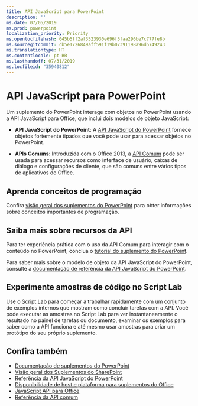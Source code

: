 ```yaml
---
title: API JavaScript para PowerPoint
description: ''
ms.date: 07/05/2019
ms.prod: powerpoint
localization_priority: Priority
ms.openlocfilehash: 045b5ff2af3523930e696f5faa296be7c777fe8b
ms.sourcegitcommit: cb5e1726849aff591f19b07391198a96d5749243
ms.translationtype: HT
ms.contentlocale: pt-BR
ms.lasthandoff: 07/31/2019
ms.locfileid: "35940812"
---
```

# <a name="javascript-api-for-powerpoint"></a>API JavaScript para PowerPoint

Um suplemento do PowerPoint interage com objetos no PowerPoint usando a API JavaScript para Office, que inclui dois modelos de objeto JavaScript:

* **API JavaScript do PowerPoint**: A [API JavaScript do PowerPoint](/javascript/api/powerpoint) fornece objetos fortemente tipados que você pode usar para acessar objetos no PowerPoint.

* **APIs Comuns**: Introduzida com o Office 2013, a [API Comum](/javascript/api/office) pode ser usada para acessar recursos como interface de usuário, caixas de diálogo e configurações de cliente, que são comuns entre vários tipos de aplicativos do Office.

## <a name="learn-programming-concepts"></a>Aprenda conceitos de programação

Confira [visão geral dos suplementos do PowerPoint](../../powerpoint/powerpoint-add-ins.md) para obter informações sobre conceitos importantes de programação.

## <a name="learn-about-api-capabilities"></a>Saiba mais sobre recursos da API

Para ter experiência prática com o uso da API Comum para interagir com o conteúdo no PowerPoint, conclua o [tutorial do suplemento do PowerPoint](../../tutorials/powerpoint-tutorial.md).

Para saber mais sobre o modelo de objeto da API JavaScript do PowerPoint, consulte a [documentação de referência da API JavaScript do PowerPoint](/javascript/api/powerpoint).

## <a name="try-out-code-samples-in-script-lab"></a>Experimente amostras de código no Script Lab

Use o [Script Lab](../../overview/explore-with-script-lab.md) para começar a trabalhar rapidamente com um conjunto de exemplos internos que mostram como concluir tarefas com a API. Você pode executar as amostras no Script Lab para ver instantaneamente o resultado no painel de tarefas ou documento, examinar os exemplos para saber como a API funciona e até mesmo usar amostras para criar um protótipo do seu próprio suplemento.

## <a name="see-also"></a>Confira também

- [Documentação de suplementos do PowerPoint](../../powerpoint/index.md)
- [Visão geral dos Suplementos do SharePoint](../../powerpoint/powerpoint-add-ins.md)
- [Referência da API JavaScript do PowerPoint](/javascript/api/powerpoint)
- [Disponibilidade de host e plataforma para suplementos do Office](../../overview/office-add-in-availability.md)
- [JavaScript API para Office](../javascript-api-for-office.md)
- [Referência da API comum](/javascript/api/office)

